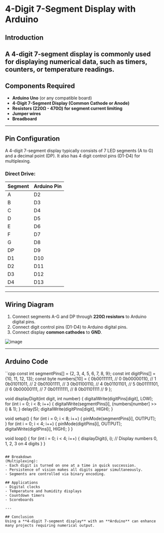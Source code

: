 # 4-Digit 7-Segment Display with Arduino

## Introduction
A **4-digit 7-segment display** is commonly used for displaying numerical data, such as timers, counters, or temperature readings.
---

## Components Required
- **Arduino Uno** (or any compatible board)
- **4-Digit 7-Segment Display (Common Cathode or Anode)**
- **Resistors (220Ω - 470Ω) for segment current limiting**
- **Jumper wires**
- **Breadboard**

---

## Pin Configuration
A 4-digit 7-segment display typically consists of 7 LED segments (A to G) and a decimal point (DP). It also has 4 digit control pins (D1-D4) for multiplexing.

### Direct Drive:
| Segment | Arduino Pin |
|---------|------------|
| A       | D2         |
| B       | D3         |
| C       | D4         |
| D       | D5         |
| E       | D6         |
| F       | D7         |
| G       | D8         |
| DP      | D9         |
| D1      | D10        |
| D2      | D11        |
| D3      | D12        |
| D4      | D13        |

---

## Wiring Diagram

1. Connect segments A-G and DP through **220Ω resistors** to Arduino digital pins.
2. Connect digit control pins (D1-D4) to Arduino digital pins.
3. Connect display **common cathodes** to **GND**.
 
![image](https://github.com/user-attachments/assets/3dbae77f-4b85-4b64-a2b0-c34d9a8bf56b)

---
## Arduino Code
``cpp
const int segmentPins[] = {2, 3, 4, 5, 6, 7, 8, 9};
const int digitPins[] = {10, 11, 12, 13};
const byte numbers[10] = {
  0b00111111, // 0
  0b00000110, // 1
  0b01011011, // 2
  0b01001111, // 3
  0b01100110, // 4
  0b01101101, // 5
  0b01111101, // 6
  0b00000111, // 7
  0b01111111, // 8
  0b01101111  // 9
};

void displayDigit(int digit, int number) {
  digitalWrite(digitPins[digit], LOW);
  for (int i = 0; i < 8; i++) {
    digitalWrite(segmentPins[i], (numbers[number] >> i) & 1);
  }
  delay(5);
  digitalWrite(digitPins[digit], HIGH);
}

void setup() {
  for (int i = 0; i < 8; i++) {
    pinMode(segmentPins[i], OUTPUT);
  }
  for (int i = 0; i < 4; i++) {
    pinMode(digitPins[i], OUTPUT);
    digitalWrite(digitPins[i], HIGH);
  }
}

void loop() {
  for (int i = 0; i < 4; i++) {
    displayDigit(i, i); // Display numbers 0, 1, 2, 3 on 4 digits
  }
}
```

## Breakdown
(Multiplexing):
- Each digit is turned on one at a time in quick succession.
- Persistence of vision makes all digits appear simultaneously.
- Segments are controlled via binary encoding.

## Applications
- Digital clocks
- Temperature and humidity displays
- Countdown timers
- Scoreboards

---

## Conclusion
Using a **4-digit 7-segment display** with an **Arduino** can enhance many projects requiring numerical output. 
